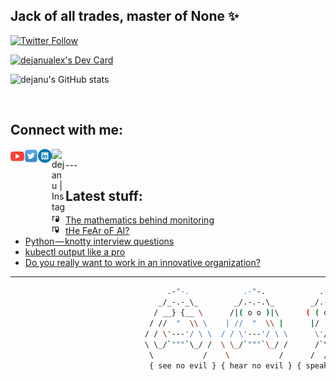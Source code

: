 <!--
**dejanu/dejanu** is a ✨ _special_ ✨ 👋
-->
## Jack of all trades, master of None ✨

[![Twitter Follow](https://img.shields.io/twitter/follow/dejanualex?color=1DA1F2&logo=twitter&style=for-the-badge)](https://twitter.com/intent/follow?original_referer=https%3A%2F%2Fgithub.com%2Fdejanualex&screen_name=dejanualex)

<a href="https://app.daily.dev/dejanualex"><img src="https://api.daily.dev/devcards/4c041bbfc6454b919ef726794b600188.png?r=jmp" width="200" alt="dejanualex's Dev Card"/></a>
 
![dejanu's GitHub stats](https://github-readme-stats.vercel.app/api?username=dejanu&show_icons=true&theme=onedark&hide=contribs,prs)


<br />

## Connect with me:

[<img align="left" alt="dejanu | YouTube" width="22px" src="yt.svg" />][youtube]
[<img align="left" alt="dejanu | Twitter" width="22px" src="twit.svg" />][twitter]
[<img align="left" alt="dejanu | LinkedIn" width="22px" src="lnk.svg" />][linkedin]
[<img align="left" alt="dejanu | Instagram" width="22px" src="sololearn.ico" />][sololearn]

<br />
---

<br />

## Latest stuff:

<!-- BLOG-POST-LIST:START -->
- [The mathematics behind monitoring](https://devopsquare.com/the-mathematics-behind-monitoring-ddbd9403c32c?source=rss-29b02aa121d2------2)
- [tHe FeAr oF AI?](https://dejanualexandru.medium.com/the-fear-of-ai-c85f85f98cd7?source=rss-29b02aa121d2------2)
- [Python — knotty interview questions](https://faun.pub/python-knotty-interview-questions-2cb69ab0db8f?source=rss-29b02aa121d2------2)
- [kubectl output like a pro](https://dev.to/dejanualex/kubectl-output-like-a-pro-157d)
- [Do you really want to work in an innovative organization?](https://dejanualexandru.medium.com/do-you-really-want-to-work-in-an-innovative-organization-d3b29f9c2427?source=rss-29b02aa121d2------2)
<!-- BLOG-POST-LIST:END -->

---
[twitter]: https://twitter.com/dejanualex
[linkedin]: https://linkedin.com/in/alexandru-dejanu-b28b3ba5/
[youtube]: https://www.youtube.com/channel/UCIH567CDkvt-aV7Hbs43XrA
[sololearn]: https://www.sololearn.com/profile/2194904


```bash
                                   .-"-.            .-"-.            .-"-.                     .-"-.
                                 _/_-.-_\_        _/.-.-.\_        _/.-.-.\_                 _/.-.-.\_
                                / __} {__ \      /|( o o )|\      ( ( o o ) )               ( ( o o ) )
                               / //  "  \\ \    | //  "  \\ |      |/  "  \|                 |/  "  \|
                              / / \'---'/ \ \  / / \'---'/ \ \      \'/^\'/                   \ .-. /
                              \ \_/`"""`\_/ /  \ \_/`"""`\_/ /      /`\ /`\                   /`"""`\
                               \           /    \           /      /  /|\  \                 /       \
                               { see no evil } { hear no evil } { speak no evil }    { it works on my machine }                                                     

```



